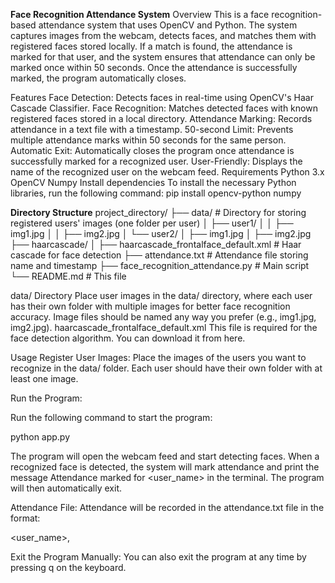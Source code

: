 **Face Recognition Attendance System**
Overview
This is a face recognition-based attendance system that uses OpenCV and Python. The system captures images from the webcam, detects faces, and matches them with registered faces stored locally. If a match is found, the attendance is marked for that user, and the system ensures that attendance can only be marked once within 50 seconds. Once the attendance is successfully marked, the program automatically closes.

Features
Face Detection: Detects faces in real-time using OpenCV's Haar Cascade Classifier.
Face Recognition: Matches detected faces with known registered faces stored in a local directory.
Attendance Marking: Records attendance in a text file with a timestamp.
50-second Limit: Prevents multiple attendance marks within 50 seconds for the same person.
Automatic Exit: Automatically closes the program once attendance is successfully marked for a recognized user.
User-Friendly: Displays the name of the recognized user on the webcam feed.
Requirements
Python 3.x
OpenCV
Numpy
Install dependencies
To install the necessary Python libraries, run the following command:
pip install opencv-python numpy


**Directory Structure**
project_directory/
├── data/                         # Directory for storing registered users' images (one folder per user)
│   ├── user1/
│   │   ├── img1.jpg
│   │   ├── img2.jpg
│   └── user2/
│       ├── img1.jpg
│       ├── img2.jpg
├── haarcascade/
│   ├── haarcascade_frontalface_default.xml  # Haar cascade for face detection
├── attendance.txt                # Attendance file storing name and timestamp
├── face_recognition_attendance.py  # Main script
└── README.md                     # This file

data/ Directory
Place user images in the data/ directory, where each user has their own folder with multiple images for better face recognition accuracy.
Image files should be named any way you prefer (e.g., img1.jpg, img2.jpg).
haarcascade_frontalface_default.xml
This file is required for the face detection algorithm. You can download it from here.

Usage
Register User Images: Place the images of the users you want to recognize in the data/ folder. Each user should have their own folder with at least one image.

Run the Program:

Run the following command to start the program:

python app.py

The program will open the webcam feed and start detecting faces. When a recognized face is detected, the system will mark attendance and print the message Attendance marked for <user_name> in the terminal. The program will then automatically exit.

Attendance File: Attendance will be recorded in the attendance.txt file in the format:

<user_name>,<timestamp>

Exit the Program Manually: You can also exit the program at any time by pressing q on the keyboard.

